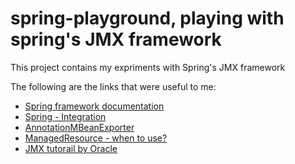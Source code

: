 # spring-playground, playing with spring's JMX framework
This project contains my expriments with Spring's JMX framework

The following are the links that were useful to me:
  * [Spring framework documentation](https://docs.spring.io/spring/docs/current/spring-framework-reference/index.html)
  * [Spring - Integration](https://docs.spring.io/spring/docs/current/spring-framework-reference/integration.html#spring-integration)
  * [AnnotationMBeanExporter](https://stackoverflow.com/a/12389411/2346131)
  * [ManagedResource - when to use?](https://stackoverflow.com/questions/53686413/meaning-of-valid-bean-in-springs-jmx-framework-and-ways-to-create-a-valid-bean)
  * [JMX tutorail by Oracle](https://docs.oracle.com/javase/tutorial/jmx/index.html)
